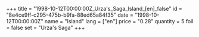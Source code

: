 +++
title = "1998-10-12T00:00:00Z_Urza's_Saga_Island_[en]_false"
id = "8e4ce9ff-c295-475b-b9fa-88ed65a84f35"
date = "1998-10-12T00:00:00Z"
name = "Island"
lang = ["en"]
price = "0.28"
quantity = 5
foil = false
set = "Urza's Saga"
+++

